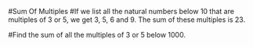 #Sum Of Multiples
#If we list all the natural numbers below 10 that are multiples of 3 or 5, we get 3, 5, 6 and 9. The sum of these multiples is 23.

#Find the sum of all the multiples of 3 or 5 below 1000.
